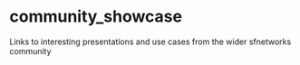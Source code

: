 # community_showcase
Links to interesting presentations and use cases from the wider sfnetworks community
